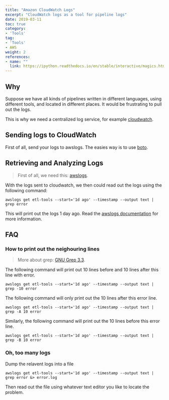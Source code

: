 ```yaml
---
title: "Amazon CloudWatch Logs"
excerpt: "CloudWatch logs as a tool for pipeline logs"
date: 2019-03-11
toc: true
category:
- 'Tools'
tag:
- 'Tools'
- AWS
weight: 2
references:
- name: ""
  link: https://ipython.readthedocs.io/en/stable/interactive/magics.html
---
```


## Why

Suppose we have all kinds of pipelines written in different languages, using different tools, and located in different places. It would be frustrating to pull out the logs.

This is why we need a centralized log service, for example [cloudwatch](https://aws.amazon.com/cloudwatch/).

## Sending logs to CloudWatch

First of all, send your logs to awslogs. The easies way is to use [boto](https://boto3.amazonaws.com/v1/documentation/api/latest/reference/services/cloudwatch.html).

## Retrieving and Analyzing Logs

> First of all, we need this: [awslogs](https://github.com/jorgebastida/awslogs).

With the logs sent to cloudwatch, we then could read out the logs using the following command:

```
awslogs get etl-tools --start='1d ago' --timestamp --output text | grep error
```

This will print out the logs 1 day ago. Read the [awslogs documentation](https://github.com/jorgebastida/awslogs) for more information.

## FAQ

### How to print out the neighouring lines

> More about grep: [GNU Grep 3.3](https://www.gnu.org/software/grep/manual/grep.html).

The following command will print out 10 lines before and 10 lines after this line with error.

```
awslogs get etl-tools --start='1d ago' --timestamp --output text | grep -10 error
```

The following command will only print out the 10 lines after this error line.

```
awslogs get etl-tools --start='1d ago' --timestamp --output text | grep -A 10 error
```

Similarly, the following command will print out the 10 lines before this error line.

```
awslogs get etl-tools --start='1d ago' --timestamp --output text | grep -B 10 error
```


### Oh, too many logs

Dump the relavent logs into a file

```
awslogs get etl-tools --start='1d ago' --timestamp --output text | grep error &> error.log
```

Then read out the file using whatever text editor you like to locate the problem.




